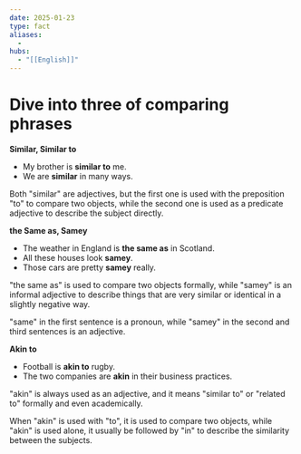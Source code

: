 ```yaml
---
date: 2025-01-23
type: fact
aliases:
  -
hubs:
  - "[[English]]"
---
```


# Dive into three of comparing phrases

**Similar, Similar to**

- My brother is **similar to** me.
- We are **similar** in many ways.

Both "similar" are adjectives, but the first one is used with the preposition "to" to compare two objects, while the second one is used as a predicate adjective to describe the subject directly.


**the Same as, Samey**

- The weather in England is **the same as** in Scotland.
- All these houses look **samey**.
- Those cars are pretty **samey** really.

"the same as" is used to compare two objects formally, while "samey" is an informal adjective to describe things that are very similar or identical in a slightly negative way.

"same" in the first sentence is a pronoun, while "samey" in the second and third sentences is an adjective.


**Akin to**

- Football is **akin to** rugby.
- The two companies are **akin** in their business practices.

"akin" is always used as an adjective, and it means "similar to" or "related to" formally and even academically.

When "akin" is used with "to", it is used to compare two objects, while "akin" is used alone, it usually be followed by "in" to describe the similarity between the subjects.

